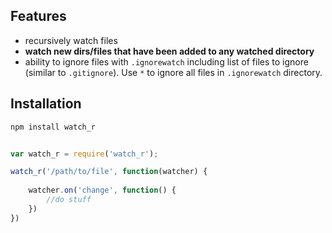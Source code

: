 ## Features

- recursively watch files
- **watch new dirs/files that have been added to any watched directory** 
- ability to ignore files with `.ignorewatch` including list of files to ignore (similar to `.gitignore`). Use `*` to ignore all files in `.ignorewatch` directory. 

## Installation

	npm install watch_r

````javascript 
  
var watch_r = require('watch_r');

watch_r('/path/to/file', function(watcher) {
	
	watcher.on('change', function() {
		//do stuff
	})
})

```` 

